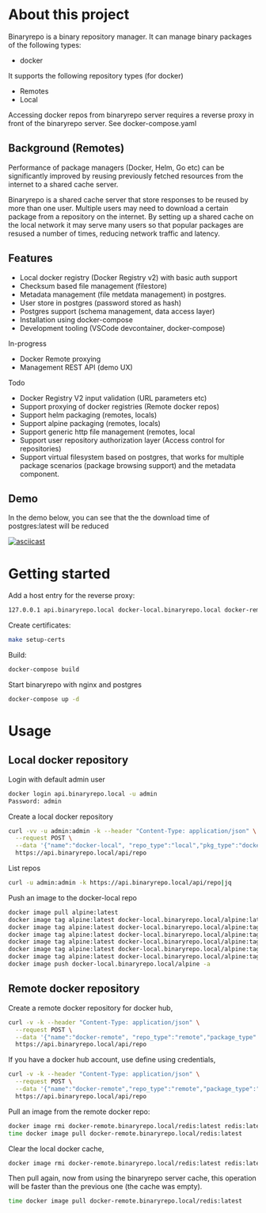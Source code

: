 # About this project

Binaryrepo is a binary repository manager. It can manage binary packages of the following types:

* docker

It supports the following repository types (for docker)

* Remotes
* Local

Accessing docker repos from binaryrepo server requires a reverse proxy in front
of the binaryrepo server. See docker-compose.yaml

## Background (Remotes)
Performance of package managers (Docker, Helm, Go etc) can be significantly improved by reusing previously fetched resources from the internet to a shared cache server.

Binaryrepo is a shared cache server that store responses to be reused by more than one user.
Multiple users may need to download a certain package from a repository on the internet.
By setting up a shared cache on the local network it may serve many users so that popular packages are
resused a number of times, reducing network traffic and latency.
## Features

* Local docker registry (Docker Registry v2) with basic auth support
* Checksum based file management (filestore)
* Metadata management (file metdata management) in postgres.
* User store in postgres (password stored as hash)
* Postgres support (schema management, data access layer) 
* Installation using docker-compose
* Development tooling (VSCode devcontainer, docker-compose)

In-progress

* Docker Remote proxying
* Management REST API (demo UX) 

Todo

* Docker Registry V2 input validation (URL parameters etc)
* Support proxying of docker registries (Remote docker repos)
* Support helm packaging (remotes, locals)
* Support alpine packaging (remotes, locals)
* Support generic http file management (remotes, local
* Support user repository authorization layer (Access control for repositories)
* Support virtual filesystem based on postgres, that works for multiple package scenarios (package browsing support)
  and the metadata component.

## Demo

In the demo below, you can see that the the download time of postgres:latest will be reduced

[![asciicast](https://asciinema.org/a/1bHV8eIiAFO4t2G5Azx8HrqLs.svg)](https://asciinema.org/a/1bHV8eIiAFO4t2G5Azx8HrqLs)


# Getting started

Add a host entry for the reverse proxy:
```bash
127.0.0.1 api.binaryrepo.local docker-local.binaryrepo.local docker-remote.binaryrepo.local
```

Create certificates:
```bash
make setup-certs
```

Build:
```bash
docker-compose build
```

Start binaryrepo with nginx and postgres
```bash
docker-compose up -d
```

# Usage

## Local docker repository

Login with default admin user
```bash
docker login api.binaryrepo.local -u admin
Password: admin
```

Create a local docker repository
```bash
curl -vv -u admin:admin -k --header "Content-Type: application/json" \
  --request POST \
  --data '{"name":"docker-local", "repo_type":"local","pkg_type":"docker"}'\
  https://api.binaryrepo.local/api/repo
```

List repos
```bash
curl -u admin:admin -k https://api.binaryrepo.local/api/repo|jq
```

Push an image to the docker-local repo
```bash
docker image pull alpine:latest
docker image tag alpine:latest docker-local.binaryrepo.local/alpine:latest
docker image tag alpine:latest docker-local.binaryrepo.local/alpine:tag1
docker image tag alpine:latest docker-local.binaryrepo.local/alpine:tag2
docker image tag alpine:latest docker-local.binaryrepo.local/alpine:tag3
docker image tag alpine:latest docker-local.binaryrepo.local/alpine:tag4
docker image tag alpine:latest docker-local.binaryrepo.local/alpine:tag5
docker image push docker-local.binaryrepo.local/alpine -a
```

## Remote docker repository

Create a remote docker repository for docker hub,

```bash
curl -v -k --header "Content-Type: application/json" \
  --request POST \
  --data '{"name":"docker-remote", "repo_type":"remote","package_type":"remote","remote_url":"https://registry-1.docker.io"}' \
  https://api.binaryrepo.local/api/repo
```

If you have a docker hub account, use define using credentials,

```bash
curl -v -k --header "Content-Type: application/json" \
  --request POST \
  --data '{"name":"docker-remote","repo_type":"remote","package_type":"remote","username": "hub-user", "password": "hub-password", remote_url":"https://registry-1.docker.io"}' \
  https://api.binaryrepo.local/api/repo
```

Pull an image from the remote docker repo:

```bash
docker image rmi docker-remote.binaryrepo.local/redis:latest redis:latest
time docker image pull docker-remote.binaryrepo.local/redis:latest
```

Clear the local docker cache,

```bash
docker image rmi docker-remote.binaryrepo.local/redis:latest redis:latest
```

Then pull again, now from using the binaryrepo server cache,
this operation will be faster than the previous one (the cache was empty).

```bash
time docker image pull docker-remote.binaryrepo.local/redis:latest
```
